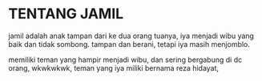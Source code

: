 # TENTANG JAMIL

jamil adalah anak tampan dari ke dua orang tuanya, iya menjadi wibu yang baik dan tidak sombong.
tampan dan berani, tetapi iya masih menjomblo.

memiliki teman yang hampir menjadi wibu, dan sering bergabung di dc orang, wkwkwkwk, 
teman yang iya miliki bernama reza hidayat,
